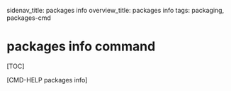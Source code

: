 sidenav_title: packages info
overview_title: packages info
tags: packaging, packages-cmd

# packages info command

[TOC]

[CMD-HELP packages info]
